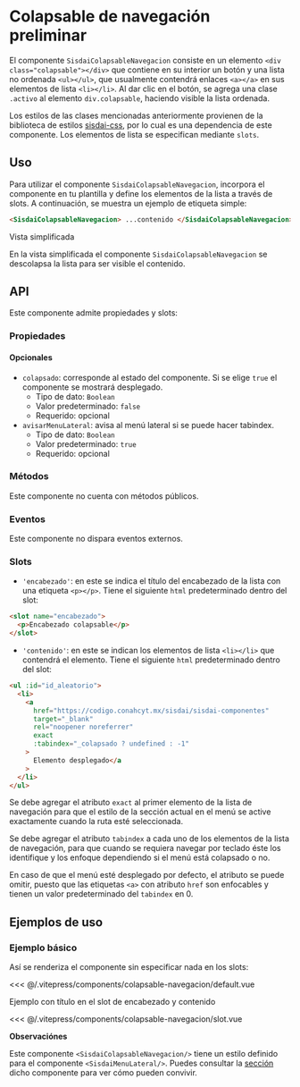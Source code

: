<script setup>
import EjemploDefault from "../../.vitepress/components/colapsable-navegacion/default.vue";
import EjemploSlot from "../../.vitepress/components/colapsable-navegacion/slot.vue";
</script>

# Colapsable de navegación <span class="etiqueta">preliminar</span>

El componente `SisdaiColapsableNavegacion` consiste en un elemento `<div class="colapsable"></div>` que contiene en su interior un botón y una lista no ordenada `<ul></ul>`, que usualmente contendrá enlaces `<a></a>` en sus elementos de lista `<li></li>`. Al dar clic en el botón, se agrega una clase `.activo` al elemento `div.colapsable`, haciendo visible la lista ordenada.

Los estilos de las clases mencionadas anteriormente provienen de la biblioteca de estilos [sisdai-css](https://codigo.conahcyt.mx/sisdai/sisdai-css), por lo cual es una dependencia de este componente. Los elementos de lista se especifican mediante `slots`.

<section id="uso">

## Uso

Para utilizar el componente `SisdaiColapsableNavegacion`, incorpora el componente en tu plantilla y define los elementos de la lista a través de slots. A continuación, se muestra un ejemplo de etiqueta simple:

```html
<SisdaiColapsableNavegacion> ...contenido </SisdaiColapsableNavegacion>
```

Vista simplificada

En la vista simplificada el componente `SisdaiColapsableNavegacion` se descolapsa la lista para ser visible el contenido.

</section>

<section id="api">

## API

Este componente admite propiedades y slots:

### Propiedades

#### Opcionales

- `colapsado`: corresponde al estado del componente. Si se elige `true` el componente se mostrará desplegado.
  - Tipo de dato: `Boolean`
  - Valor predeterminado: `false`
  - Requerido: opcional
- `avisarMenuLateral`: avisa al menú lateral si se puede hacer tabindex.
  - Tipo de dato: `Boolean`
  - Valor predeterminado: `true`
  - Requerido: opcional

### Métodos

Este componente no cuenta con métodos públicos.

### Eventos

Este componente no dispara eventos externos.

### Slots

- `'encabezado'`: en este se indica el título del encabezado de la lista con una etiqueta `<p></p>`. Tiene el siguiente `html` predeterminado dentro del slot:

```html
<slot name="encabezado">
  <p>Encabezado colapsable</p>
</slot>
```

- `'contenido'`: en este se indican los elementos de lista `<li></li>` que contendrá el elemento. Tiene el siguiente `html` predeterminado dentro del slot:

```html
<ul :id="id_aleatorio">
  <li>
    <a
      href="https://codigo.conahcyt.mx/sisdai/sisdai-componentes"
      target="_blank"
      rel="noopener noreferrer"
      exact
      :tabindex="_colapsado ? undefined : -1"
    >
      Elemento desplegado</a
    >
  </li>
</ul>
```

Se debe agregar el atributo `exact` al primer elemento de la lista de navegación para que el estilo de la sección actual en el menú se active exactamente cuando la ruta esté seleccionada.

Se debe agregar el atributo `tabindex` a cada uno de los elementos de la lista de navegación, para que cuando se requiera navegar por teclado éste los identifique y los enfoque dependiendo si el menú está colapsado o no.

En caso de que el menú esté desplegado por defecto, el atributo se puede omitir, puesto que las etiquetas `<a>` con atributo `href` son enfocables y tienen un valor predeterminado del `tabindex` en 0.

</section>

<section id="ejemplos">

## Ejemplos de uso

### Ejemplo básico

Así se renderiza el componente sin especificar nada en los slots:

<!-- <utils-ejemplo-doc ruta="colapsable-navegacion/default.vue"/> -->
<EjemploDefault />
<<< @/.vitepress/components/colapsable-navegacion/default.vue

Ejemplo con título en el slot de encabezado y contenido

<!-- <utils-ejemplo-doc ruta="colapsable-navegacion/slot.vue"/> -->
<EjemploSlot />
<<< @/.vitepress/components/colapsable-navegacion/slot.vue

**Observaciónes**

Este componente `<SisdaiColapsableNavegacion/>` tiene un estilo definido para el componente `<SisdaiMenuLateral/>`. Puedes consultar la [sección](../menu-lateral/index.md) dicho componente para ver cómo pueden convivir.

</section>
